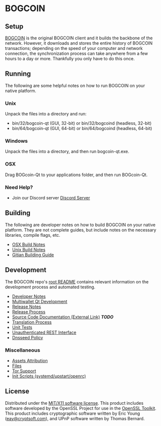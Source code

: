 BOGCOIN
=====================

Setup
---------------------
[BOGCOIN](http://savebitcoin.io) is the original BOGCOIN client and it builds the backbone of the network. However, it downloads and stores the entire history of BOGCOIN transactions; depending on the speed of your computer and network connection, the synchronization process can take anywhere from a few hours to a day or more. Thankfully you only have to do this once.

Running
---------------------
The following are some helpful notes on how to run BOGCOIN on your native platform.

### Unix

Unpack the files into a directory and run:

- bin/32/bogcoin-qt (GUI, 32-bit) or bin/32/bogcoind (headless, 32-bit)
- bin/64/bogcoin-qt (GUI, 64-bit) or bin/64/bogcoind (headless, 64-bit)

### Windows

Unpack the files into a directory, and then run bogcoin-qt.exe.

### OSX

Drag BOGcoin-Qt to your applications folder, and then run BOGcoin-Qt.

### Need Help?

* Join our Discord server [Discord Server](https://discord.savebitcoin.io)

Building
---------------------
The following are developer notes on how to build BOGCOIN on your native platform. They are not complete guides, but include notes on the necessary libraries, compile flags, etc.

- [OSX Build Notes](build-osx.md)
- [Unix Build Notes](build-unix.md)
- [Gitian Building Guide](gitian-building.md)

Development
---------------------
The BOGCOIN repo's [root README](https://github.com/bogcoin/bogcoin/blob/master/README.md) contains relevant information on the development process and automated testing.

- [Developer Notes](developer-notes.md)
- [Multiwallet Qt Development](multiwallet-qt.md)
- [Release Notes](release-notes.md)
- [Release Process](release-process.md)
- [Source Code Documentation (External Link)](https://dev.visucore.com/bitcoin/doxygen/) ***TODO***
- [Translation Process](translation_process.md)
- [Unit Tests](unit-tests.md)
- [Unauthenticated REST Interface](REST-interface.md)
- [Dnsseed Policy](dnsseed-policy.md)

### Miscellaneous
- [Assets Attribution](assets-attribution.md)
- [Files](files.md)
- [Tor Support](tor.md)
- [Init Scripts (systemd/upstart/openrc)](init.md)

License
---------------------
Distributed under the [MIT/X11 software license](http://www.opensource.org/licenses/mit-license.php).
This product includes software developed by the OpenSSL Project for use in the [OpenSSL Toolkit](https://www.openssl.org/). This product includes
cryptographic software written by Eric Young ([eay@cryptsoft.com](mailto:eay@cryptsoft.com)), and UPnP software written by Thomas Bernard.
